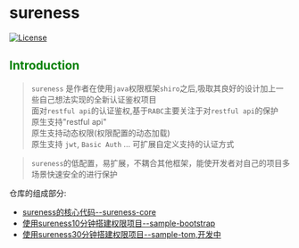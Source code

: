 # sureness  

[![License](https://img.shields.io/badge/license-Apache%202-4EB1BA.svg)](https://www.apache.org/licenses/LICENSE-2.0.html)  

## <font color="green">Introduction</font>

> `sureness` 是作者在使用`java`权限框架`shiro`之后,吸取其良好的设计加上一些自己想法实现的全新认证鉴权项目  
>  面对`restful api`的认证鉴权,基于`RABC`主要关注于对`restful api`的保护  
>  原生支持"restful api"  
>  原生支持动态权限(权限配置的动态加载)  
>  原生支持 `jwt`, `Basic Auth` ... 可扩展自定义支持的认证方式  
  
>`sureness`的低配置，易扩展，不耦合其他框架，能使开发者对自己的项目多场景快速安全的进行保护  

仓库的组成部分:  
- [sureness的核心代码--sureness-core](core)
- [使用sureness10分钟搭建权限项目--sample-bootstrap](sample-bootstrap)
- [使用sureness30分钟搭建权限项目--sample-tom,开发中](sample-tom)







